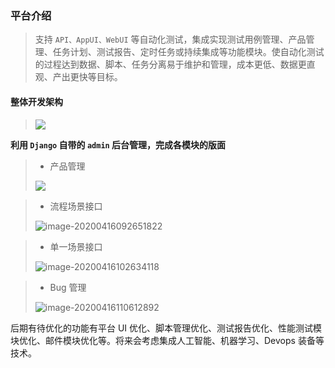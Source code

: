 ### 平台介绍

> 支持 `API、AppUI、WebUI` 等自动化测试，集成实现测试用例管理、产品管理、任务计划、测试报告、定时任务或持续集成等功能模块。使自动化测试的过程达到数据、脚本、任务分离易于维护和管理，成本更低、数据更直观、产出更快等目标。

#### 整体开发架构

> ![](E:\测试\auto_test\static\git_images\01.png)



**利用 `Django` 自带的 `admin` 后台管理，完成各模块的版面**

> - 产品管理
>
> ![](E:\测试\auto_test\static\git_images\02.png)

> - 流程场景接口
>
> ![image-20200416092651822](E:\测试\auto_test\static\git_images\03.png)

> - 单一场景接口
>
> ![image-20200416102634118](E:\测试\auto_test\static\git_images\04.png)

> - Bug 管理
>
> ![image-20200416110612892](E:\测试\auto_test\static\git_images\05.png)













后期有待优化的功能有平台 UI 优化、脚本管理优化、测试报告优化、性能测试模块优化、邮件模块优化等。将来会考虑集成人工智能、机器学习、Devops 装备等技术。